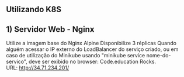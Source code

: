 ## Utilizando K8S

## 1) Servidor Web - Nginx
Utilize a imagem base do Nginx Alpine
Disponibilize 3 réplicas
Quando alguém acessar o IP externo do LoadBalancer do serviço criado, ou em caso de utilização do Minikube usando "minikube service nome-do-servico", deve ser exibido no browser: Code.education Rocks.<br />
URL: <a href="http://34.71.234.201/">http://34.71.234.201/</a>